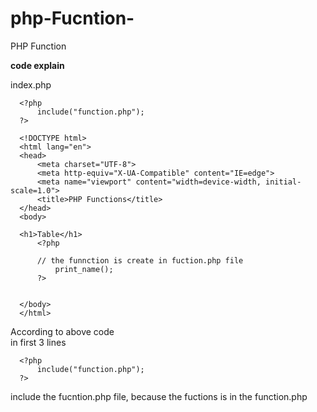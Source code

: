 # php-Fucntion-
PHP Function 

<b>code explain</b>

index.php


      <?php
          include("function.php");
      ?>

      <!DOCTYPE html>
      <html lang="en">
      <head>
          <meta charset="UTF-8">
          <meta http-equiv="X-UA-Compatible" content="IE=edge">
          <meta name="viewport" content="width=device-width, initial-scale=1.0">
          <title>PHP Functions</title>
      </head>
      <body>

      <h1>Table</h1>
          <?php

          // the funnction is create in fuction.php file
              print_name();
          ?>


      </body>
      </html>

According to above code
<br>
in first 3 lines

      <?php
          include("function.php");
      ?>
      
include the fucntion.php file, because the fuctions is in the function.php<br>


